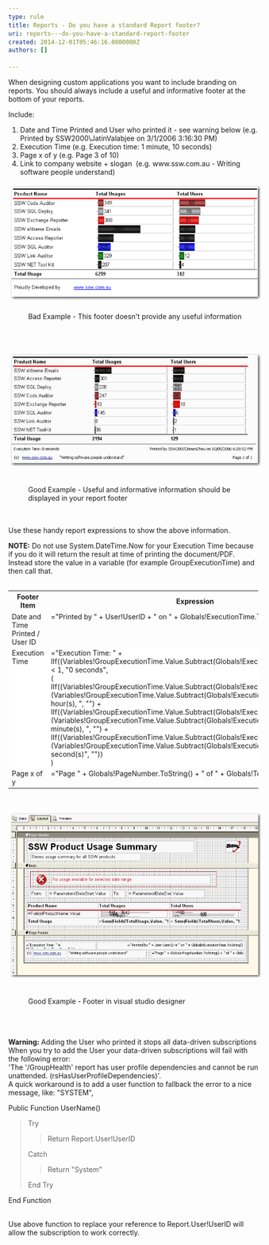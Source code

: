 ```yaml
---
type: rule
title: Reports - Do you have a standard Report footer?
uri: reports---do-you-have-a-standard-report-footer
created: 2014-12-01T05:46:16.0000000Z
authors: []

---
```




<span class='intro'> <p>When designing custom applications you want to include branding on reports. 
                    You should always include a useful and informative footer at the bottom of your reports.<br></p> </span>

<div>Include&#58;</div><ol><li>​​Date and Time Printed and User who printed it - see warning below (e.g. Printed by SSW2000\JatinValabjee on 3/1/2006 3&#58;16&#58;30 PM)<br></li><li>Execution Time (e.g. Execution time&#58; 1 minute, 10 seconds)<br></li><li>Page x of y (e.g. Page 3 of 10)<br></li><li>Link to company website + slogan&#160; (e.g. www.ssw.com.au - Writing software people understand)<br></li></ol><div>
   <img alt="RSRulesBadFooter.png" src="RSRulesBadFooter.png" style="margin&#58;5px;" />
   <br>&#160;</div><dd class="ssw15-rteElement-FigureBad">Bad Example - This footer doesn't provide any useful information </dd><p>
   <br>&#160;</p><p>
   <img alt="RSRulesGoodFooter.png" src="RSRulesGoodFooter.png" style="margin&#58;5px;" />&#160;</p><dd class="ssw15-rteElement-FigureGood">Good Example - Useful and informative information should be displayed in your report footer</dd><div class="ssw15-rteElement-FigureGood">
   <br>&#160;</div><p>Use these handy report expressions to show the above information.</p><p><strong>NOTE&#58;</strong> Do not&#160;use System.DateTime.Now​ for your Execution Time because if you do it will return the result at time of printing the document/PDF.&#160; Instead store the value in a variable (for example GroupExecutionTime) and then call that.<br><br></p><table class="clsSSWTable" border="0" cellspacing="0" cellpadding="5"><tbody><tr><th>Footer Item</th><th>Expression</th><th>Sample Output</th></tr><tr><td valign="top">Date and Time Printed / User ID</td><td valign="top">=&quot;Printed by &quot; + User!UserID + &quot; on &quot; + 
                            Globals!ExecutionTime.ToString()</td><td valign="top">Printed by SSW2000\JatinValabjee on 3/1/2006 3&#58;16&#58;30 PM</td></tr><tr style="background-color&#58;white;"><td valign="top">Execution Time</td><td valign="top">
                            =&quot;Execution Time&#58; &quot; +<br>
                            IIf((Variables!GroupExecutionTime.Value.Subtract(Globals!ExecutionTime).TotalSeconds &lt; 1, &quot;0 
                            seconds&quot;,
                            <br>
                            (<br>
                            IIf((Variables!GroupExecutionTime.Value.Subtract(Globals!ExecutionTime).Hours &gt; 0, (Variables!GroupExecutionTime.Value.Subtract(Globals!ExecutionTime).Hours &amp; &quot; hour(s), &quot;, &quot;&quot;) +<br>
                            IIf((Variables!GroupExecutionTime.Value.Subtract(Globals!ExecutionTime).Minutes &gt; 0, (Variables!GroupExecutionTime.Value.Subtract(Globals!ExecutionTime).Minutes &amp; &quot; minute(s), &quot;, 
                            &quot;&quot;) +<br>
                            IIf((Variables!GroupExecutionTime.Value.Subtract(Globals!ExecutionTime).Seconds &gt; 0, (Variables!GroupExecutionTime.Value.Subtract(Globals!ExecutionTime).Seconds &amp; &quot; second(s)&quot;, &quot;&quot;))<br>
                            )
                        </td><td valign="top">Execution time&#58; 1 minute, 10 seconds</td></tr><tr><td valign="top">
                            Page x of y
                        </td><td valign="top">
                            =&quot;Page &quot; + Globals!PageNumber.ToString() + &quot; of &quot; + 
                            Globals!TotalPages.ToString()</td><td valign="top">
                            Page 3 of 10</td></tr></tbody></table>​​​
<br><p></p><p><img alt="footerInDesigner.png" src="footerInDesigner.png" style="margin&#58;5px;" /><br>&#160;</p><dd class="ssw15-rteElement-FigureGood">Good Example - Footer in visual studio designer</dd><div><br>&#160;</div><p><br><strong>Warning&#58;</strong> Adding the User who printed it stops all data-driven subscriptions 
   <br>When you try to add the User your data-driven subscriptions will fail with the following error&#58;<br>'The '/GroupHealth' report has user profile dependencies and cannot be run unattended. (rsHasUserProfileDependencies)'. 
   <br>A quick workaround is to add a user function to fallback the error to a nice message, like&#58; &quot;SYSTEM&quot;, 
   </p><p class="ssw15-rteElement-GreyBox"><div dir="ltr"> Public Function UserName()</div><blockquote dir="ltr" style="margin-right&#58;0px;"><div>Try</div><blockquote dir="ltr" style="margin-right&#58;0px;"><div>Return Report.User!UserID</div></blockquote><div dir="ltr">Catch<br></div><blockquote dir="ltr" style="margin-right&#58;0px;"><div dir="ltr">Return &quot;System&quot;<br> </div></blockquote><div dir="ltr">End Try</div></blockquote><div dir="ltr">End Function 
&#160;&#160; </div></p><p>
   <br>Use above function to replace your reference to Report.User!UserID will allow the subscription to work correctly. 
   <br></p>


